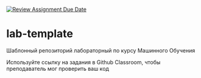 [![Review Assignment Due Date](https://classroom.github.com/assets/deadline-readme-button-24ddc0f5d75046c5622901739e7c5dd533143b0c8e959d652212380cedb1ea36.svg)](https://classroom.github.com/a/bY2aOgq8)
# lab-template

Шаблонный репозиторий лабораторный по курсу Машинного Обучения

Используйте ссылку на задания в Github Classroom, чтобы преподаватель мог проверить ваш код
